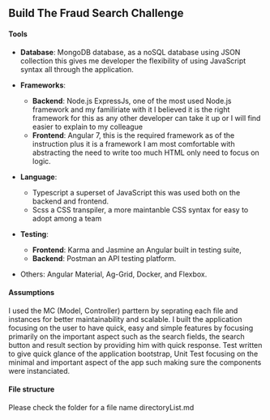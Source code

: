 ## Build The Fraud Search Challenge
#### Tools
- **Database**: MongoDB database, as a noSQL database using JSON collection this gives me developer the flexibility of using JavaScript syntax all through the application.
- **Frameworks**: 
	- **Backend**: Node.js ExpressJs, one of the most used Node.js framework and my familiriate with it I believed it is the right framework for this as any other developer can take it up or I will find easier to explain to my colleague
	- **Frontend**: Angular 7, this is the required framework as of the instruction plus it is a framework I am most comfortable with abstracting the need to write too much HTML only need to focus on logic.
	
- **Language**: 
	- Typescript a superset of JavaScript this was used both on the backend and frontend.
	- Scss a CSS transpiler, a more maintanble CSS syntax for easy to adopt among a team
- **Testing**: 
	- **Frontend**: Karma and Jasmine an Angular built in testing suite,
	- **Backend**: Postman an API testing platform.
- Others: Angular Material, Ag-Grid, Docker, and Flexbox.

#### Assumptions
I used the MC (Model, Controller) parttern by seprating each file and instances for better maintainability and scalable.
I built the application focusing on the user to have quick, easy and simple features by focusing primarily on the important aspect such as the search fields, the search button and result section by providing him with quick response.
Test written to give quick glance of the application bootstrap, Unit Test focusing on the minimal and important aspect of the app such making sure the components were instanciated.

#### File structure
Please check the folder for a file name directoryList.md